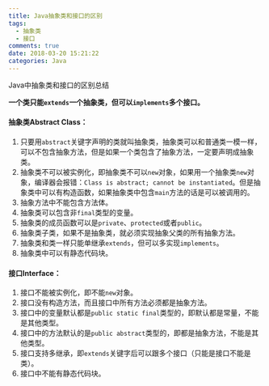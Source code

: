 ```yaml
---
title: Java抽象类和接口的区别
tags:
  - 抽象类
  - 接口
comments: true
date: 2018-03-20 15:21:22
categories: Java
---
```

Java中抽象类和接口的区别总结

<!-- more -->

**一个类只能`extends`一个抽象类，但可以`implements`多个接口。**

#### 抽象类Abstract Class：

1. 只要用`abstract`关键字声明的类就叫抽象类，抽象类可以和普通类一模一样，可以不包含抽象方法，但是如果一个类包含了抽象方法，一定要声明成抽象类。
2. 抽象类不可以被实例化，即抽象类不可以`new`对象，如果用一个抽象类`new`对象，编译器会报错：`Class is abstract; cannot be instantiated`。但是抽象类中可以有构造函数，如果抽象类中包含`main`方法的话是可以被调用的。
3. 抽象方法中不能包含方法体。
4. 抽象类可以包含非`final`类型的变量。
5. 抽象类的成员函数可以是`private`、`protected`或者`public`。
6. 抽象类子类，如果不是抽象类，就必须实现抽象父类的所有抽象方法。
7. 抽象类和类一样只能单继承`extends`，但可以多实现`implements`。
8. 抽象类中可以有静态代码块。

#### 接口Interface：

1. 接口不能被实例化，即不能`new`对象。
2. 接口没有构造方法，而且接口中所有方法必须都是抽象方法。
3. 接口中的变量默认都是`public static final`类型的，即默认都是常量，不能是其他类型。
4. 接口中的方法默认的是`public abstract`类型的，即都是抽象方法，不能是其他类型。
5. 接口支持多继承，即`extends`关键字后可以跟多个接口（只能是接口不能是类）。
6. 接口中不能有静态代码块。


